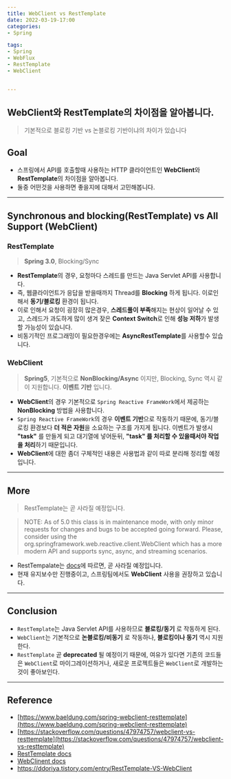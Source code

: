 ```yaml
---
title: WebClient vs RestTemplate
date: 2022-03-19-17:00
categories:
- Spring

tags:
- Spring
- WebFlux
- RestTemplate
- WebClient


---
```


## WebClient와 RestTemplate의 차이점을 알아봅니다.
> 기본적으로 블로킹 기반 vs 논블로킹 기반이냐의 차이가 있습니다

## Goal
- 스프링에서 API를 호출할때 사용하는 HTTP 클라이언트인 **WebClient**와 **RestTemplate**의 차이점을 알아봅니다.
- 둘중 어떤것을 사용하면 좋을지에 대해서 고민해봅니다.

---

## Synchronous and blocking(RestTemplate) vs All Support (WebClient)

### RestTemplate
> **Spring 3.0**, Blocking/Sync

- **RestTemplate**의 경우, 요청마다 스레드를 만드는 Java Servlet API를 사용합니다.
- 즉, 웹클라이언트가 응답을 받을때까지 Thread를 **Blocking** 하게 됩니다. 이로인해서 **동기/블로킹** 환경이 됩니다.
- 이로 인해서 요청이 굉장히 많은경우, **스레드풀이 부족**해지는 현상이 일어날 수 있고, 스레드가 과도하게 많이 생겨 잦은 **Context Switch**로 인해 **성능 저하**가 발생할 가능성이 있습니다.
- 비동기적인 프로그래밍이 필요한경우에는 **AsyncRestTemplate**를 사용할수 있습니다.

### WebClient
> **Spring5**, 기본적으로 **NonBlocking/Async** 이지만, Blocking, Sync 역시 같이 지원합니다. **이벤트 기반** 입니다.

- **WebClient**의 경우 기본적으로 `Spring Reactive FrameWork`에서 제공하는 **NonBlocking** 방법을 사용합니다. 
- `Spring Reactive FrameWork`의 경우 **이벤트 기반**으로 작동하기 때문에, 동기/블로킹 환경보다 **더 적은 자원**을 소요하는 구조를 가지게 됩니다. 이벤트가 발생시 **"task"** 를 만들게 되고 대기열에 넣어둔뒤, **"task" 를 처리할 수 있을때서야 작업을 처리**하기 때문입니다.
- **WebClient**에 대한 좀더 구체적인 내용은 사용법과 같이 따로 분리해 정리할 예정입니다. 

---

## More
> RestTemplate는 곧 사라질 예정입니다.  

> NOTE: As of 5.0 this class is in maintenance mode, with only minor requests for changes and bugs to be accepted going forward. Please, consider using the org.springframework.web.reactive.client.WebClient which has a more modern API and supports sync, async, and streaming scenarios.

- RestTempalate는 [docs](https://docs.spring.io/spring-framework/docs/current/javadoc-api/org/springframework/web/client/RestTemplate.html)에 따르면, 곧 사라질 예정입니다.
- 현재 유지보수만 진행중이고, 스프링팀에서도 **WebClient** 사용을 권장하고 있습니다.

---

## Conclusion
- `RestTemplate`는 Java Servlet API를 사용하므로 **블로킹/동기** 로 작동하게 된다.
- `WebClient`는 기본적으로 **논블로킹/비동기** 로 작동하나, **블로킹이나 동기** 역시 지원한다.
- `RestTemplate` 곧 **deprecated** 될 예정이기 때문에, 여유가 있다면 기존의 코드들은 `WebClient`로 마이그레이션하거나, 새로운 프로젝트들은 `WebClient`로 개발하는것이 좋아보인다.

---


## Reference
- [https://www.baeldung.com/spring-webclient-resttemplate](https://www.baeldung.com/spring-webclient-resttemplate)
- [https://stackoverflow.com/questions/47974757/webclient-vs-resttemplate](https://stackoverflow.com/questions/47974757/webclient-vs-resttemplate)
- [RestTemplate docs](https://docs.spring.io/spring-framework/docs/current/javadoc-api/org/springframework/web/client/RestTemplate.html)
- [WebClinent docs](https://docs.spring.io/spring-framework/docs/current/javadoc-api/org/springframework/web/reactive/function/client/WebClient.html)
- https://ddoriya.tistory.com/entry/RestTemplate-VS-WebClient